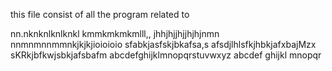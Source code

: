 this file consist of all the program related to

nn.nknknlknlknkl
kmmkmkmkmlll,,
jhhjhjjhjjhjhjnmn
nnmnmnnmmnkjkjkjioioioio
sfabkjasfskjbkafsa,s
afsdjlhlsfkjhbkjafxbajMzx
sKRkjbfkwjsbkjafsbafm
abcdefghijklmnopqrstuvwxyz
abcdef
ghijkl
mnopqr
